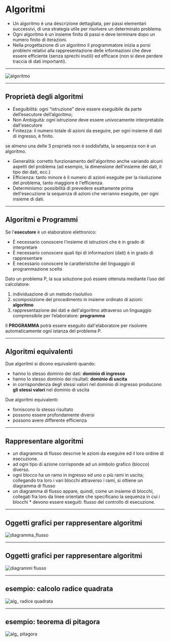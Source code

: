 # Algoritmi

* Un algoritmo è una descrizione dettagliata, per passi elementari successivi, di una strategia utile per risolvere un determinato problema.
* Ogni algoritmo è un insieme finito di passi e deve terminare dopo un numero finito di iterazioni.
* Nella progettazione di un algoritmo il programmatore inizia a porsi problemi relativi alla rappresentazione delle informazioni che deve essere efficiente (senza sprechi inutili) ed efficace (non si deve perdere traccia di dati importanti).

---

![algoritmo](https://raw.githubusercontent.com/maboglia/Fondamenti/master/img/algoritmo.png)

---

## Proprietà degli algoritmi

* Eseguibilità: ogni “istruzione” deve essere eseguibile da parte dell’esecutore dell’algoritmo;
* Non Ambiguità: ogni istruzione deve essere univocamente interpretabile dall'esecutore
* Finitezza: il numero totale di azioni da eseguire, per ogni insieme di dati di ingresso, è finito.

se almeno una delle 3 proprietà non è soddisfatta, la sequenza non è un algoritmo.

* Generalità: corretto funzionamento dell'algoritmo anche variando alcuni aspetti del problema (ad esempio, la dimensione dell'insieme dei dati, il tipo dei dati, ecc.)
* Efficienza: tanto minore è il numero di azioni eseguite per la risoluzione del problema, tanto maggiore è l'efficienza.
* Determinismo: possibilità di prevedere esattamente prima dell'esecuzione la sequenza di azioni che verranno eseguite, per ogni insieme di dati.

---

## Algoritmi e Programmi

Se l'**esecutore** è un elaboratore elettronico:

* È necessario conoscere l'insieme di istruzioni che è in grado di interpretare
* È necessario conoscere quali tipi di informazioni (dati) è in grado di rappresentare
* È necessario conoscere le caratteristiche del linguaggio di programmazione scelto

Dato un problema P, la sua soluzione può essere ottenuta mediante l’uso del calcolatore:

1. individuazione di un metodo risolutivo
2. scomposizione del procedimento in insieme ordinato di azioni: **algoritmo**
3. rappresentazione dei dati e dell'algoritmo attraverso un linguaggio comprensibile per l’elaboratore: **programma**

Il **PROGRAMMA** potrà essere eseguito dall'elaboratore per risolvere automaticamente ogni istanza del problema P.

---

## Algoritmi equivalenti

Due algoritmi si dicono equivalenti quando:

* hanno lo stesso dominio dei dati: **dominio di ingresso**
* hanno lo stesso dominio dei risultati: **dominio di uscita**
* in corrispondenza degli stessi valori nel dominio di ingresso producono **gli stessi valori** nel dominio di uscita

Due algoritmi equivalenti:

* forniscono lo stesso risultato
* possono essere profondamente diversi
* possono avere differente efficienza

---

## Rappresentare algoritmi

* un diagramma di flusso descrive le azioni da eseguire ed il loro ordine di esecuzione.
* ad ogni tipo di azione corrisponde ad un simbolo grafico (blocco) diverso.
* ogni blocco ha un ramo in ingresso ed uno o più rami in uscita; collegando tra loro i vari blocchi attraverso i rami, si ottiene un diagramma di flusso
* un diagramma di flusso appare, quindi, come un insieme di blocchi, collegati fra loro da linee orientate che specificano la sequenza in cui i blocchi * devono essere eseguiti: flusso del controllo di esecuzione.

---

## Oggetti grafici per rappresentare algoritmi

![diagramma_flusso](https://raw.githubusercontent.com/maboglia/Fondamenti/master/img/diagramma_flusso.png)

---

## Oggetti grafici per rappresentare algoritmi

![diagrammi flusso](https://raw.githubusercontent.com/maboglia/Fondamenti/master/img/diagrammi_flusso1.jpg)

---

## esempio: calcolo radice quadrata

![alg_ radice quadrata](https://raw.githubusercontent.com/maboglia/Fondamenti/master/img/Algoritmo_calcola_radice_quadrata.png)

---

## esempio: teorema di pitagora

![alg_ pitagora](https://raw.githubusercontent.com/maboglia/Fondamenti/master/img/algoritmi_teorema_di_pitagora.png)
